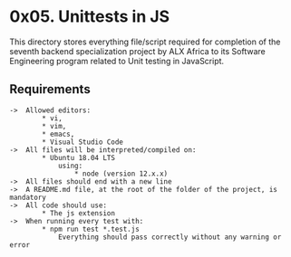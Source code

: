 # 0x05. Unittests in JS

This directory stores everything file/script required for completion of the seventh backend specialization project by ALX Africa to its Software Engineering program related to Unit testing in JavaScript.

## Requirements

	->	Allowed editors:
			* vi,
			* vim,
			* emacs,
			* Visual Studio Code
	->	All files will be interpreted/compiled on:
			* Ubuntu 18.04 LTS
				using:
					* node (version 12.x.x)
	->	All files should end with a new line
	->	A README.md file, at the root of the folder of the project, is mandatory
	->	All code should use:
			* The js extension
	->	When running every test with:
			* npm run test *.test.js
				Everything should pass correctly without any warning or error
